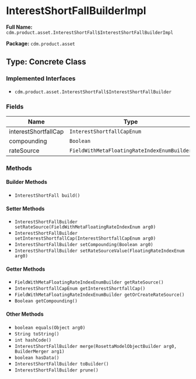 # InterestShortFallBuilderImpl

**Full Name:** `cdm.product.asset.InterestShortFall$InterestShortFallBuilderImpl`

**Package:** `cdm.product.asset`

## Type: Concrete Class

### Implemented Interfaces

- `cdm.product.asset.InterestShortFall$InterestShortFallBuilder`

### Fields

| Name | Type | Description |
|------|------|-------------|
| interestShortfallCap | `InterestShortfallCapEnum` |  |
| compounding | `Boolean` |  |
| rateSource | `FieldWithMetaFloatingRateIndexEnumBuilder` |  |

### Methods

#### Builder Methods

- `InterestShortFall build()`

#### Setter Methods

- `InterestShortFallBuilder setRateSource(FieldWithMetaFloatingRateIndexEnum arg0)`
- `InterestShortFallBuilder setInterestShortfallCap(InterestShortfallCapEnum arg0)`
- `InterestShortFallBuilder setCompounding(Boolean arg0)`
- `InterestShortFallBuilder setRateSourceValue(FloatingRateIndexEnum arg0)`

#### Getter Methods

- `FieldWithMetaFloatingRateIndexEnumBuilder getRateSource()`
- `InterestShortfallCapEnum getInterestShortfallCap()`
- `FieldWithMetaFloatingRateIndexEnumBuilder getOrCreateRateSource()`
- `Boolean getCompounding()`

#### Other Methods

- `boolean equals(Object arg0)`
- `String toString()`
- `int hashCode()`
- `InterestShortFallBuilder merge(RosettaModelObjectBuilder arg0, BuilderMerger arg1)`
- `boolean hasData()`
- `InterestShortFallBuilder toBuilder()`
- `InterestShortFallBuilder prune()`

